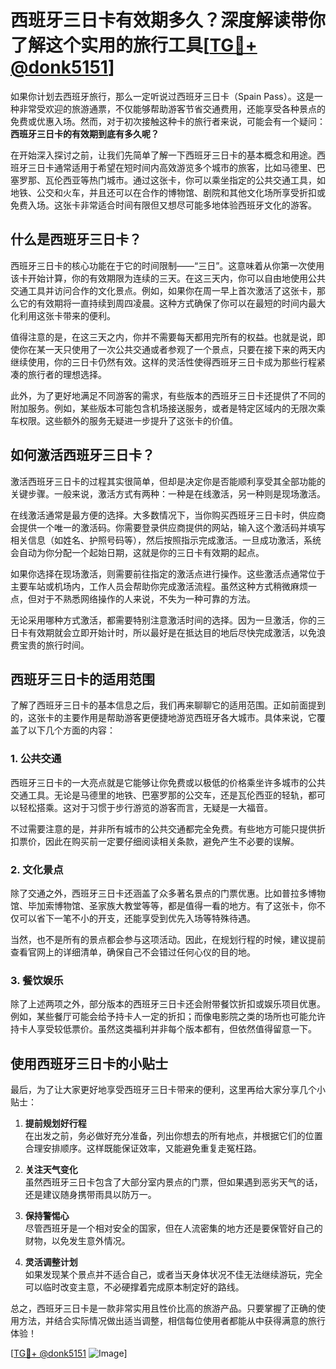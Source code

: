# 西班牙三日卡有效期多久？深度解读带你了解这个实用的旅行工具[[TG💪+ @donk5151](https://t.me/s/donk5151)]

如果你计划去西班牙旅行，那么一定听说过西班牙三日卡（Spain Pass）。这是一种非常受欢迎的旅游通票，不仅能够帮助游客节省交通费用，还能享受各种景点的免费或优惠入场。然而，对于初次接触这种卡的旅行者来说，可能会有一个疑问：**西班牙三日卡的有效期到底有多久呢？**

在开始深入探讨之前，让我们先简单了解一下西班牙三日卡的基本概念和用途。西班牙三日卡通常适用于希望在短时间内高效游览多个城市的旅客，比如马德里、巴塞罗那、瓦伦西亚等热门城市。通过这张卡，你可以乘坐指定的公共交通工具，如地铁、公交和火车，并且还可以在合作的博物馆、剧院和其他文化场所享受折扣或免费入场。这张卡非常适合时间有限但又想尽可能多地体验西班牙文化的游客。

## **什么是西班牙三日卡？**

西班牙三日卡的核心功能在于它的时间限制——“三日”。这意味着从你第一次使用该卡开始计算，你的有效期限为连续的三天。在这三天内，你可以自由地使用公共交通工具并访问合作的文化景点。例如，如果你在周一早上首次激活了这张卡，那么它的有效期将一直持续到周四凌晨。这种方式确保了你可以在最短的时间内最大化利用这张卡带来的便利。

值得注意的是，在这三天之内，你并不需要每天都用完所有的权益。也就是说，即使你在某一天只使用了一次公共交通或者参观了一个景点，只要在接下来的两天内继续使用，你的三日卡仍然有效。这样的灵活性使得西班牙三日卡成为那些行程紧凑的旅行者的理想选择。

此外，为了更好地满足不同游客的需求，有些版本的西班牙三日卡还提供了不同的附加服务。例如，某些版本可能包含机场接送服务，或者是特定区域内的无限次乘车权限。这些额外的服务无疑进一步提升了这张卡的价值。

## **如何激活西班牙三日卡？**

激活西班牙三日卡的过程其实很简单，但却是决定你是否能顺利享受其全部功能的关键步骤。一般来说，激活方式有两种：一种是在线激活，另一种则是现场激活。

在线激活通常是最方便的选择。大多数情况下，当你购买西班牙三日卡时，供应商会提供一个唯一的激活码。你需要登录供应商提供的网站，输入这个激活码并填写相关信息（如姓名、护照号码等），然后按照指示完成激活。一旦成功激活，系统会自动为你分配一个起始日期，这就是你的三日卡有效期的起点。

如果你选择在现场激活，则需要前往指定的激活点进行操作。这些激活点通常位于主要车站或机场内，工作人员会帮助你完成激活流程。虽然这种方式稍微麻烦一点，但对于不熟悉网络操作的人来说，不失为一种可靠的方法。

无论采用哪种方式激活，都需要特别注意激活时间的选择。因为一旦激活，你的三日卡有效期就会立即开始计时，所以最好是在抵达目的地后尽快完成激活，以免浪费宝贵的旅行时间。

## **西班牙三日卡的适用范围**

了解了西班牙三日卡的基本信息之后，我们再来聊聊它的适用范围。正如前面提到的，这张卡的主要作用是帮助游客更便捷地游览西班牙各大城市。具体来说，它覆盖了以下几个方面的内容：

### **1. 公共交通**

西班牙三日卡的一大亮点就是它能够让你免费或以极低的价格乘坐许多城市的公共交通工具。无论是马德里的地铁、巴塞罗那的公交车，还是瓦伦西亚的轻轨，都可以轻松搭乘。这对于习惯于步行游览的游客而言，无疑是一大福音。

不过需要注意的是，并非所有城市的公共交通都完全免费。有些地方可能只提供折扣票价，因此在购买前一定要仔细阅读相关条款，避免产生不必要的误解。

### **2. 文化景点**

除了交通之外，西班牙三日卡还涵盖了众多著名景点的门票优惠。比如普拉多博物馆、毕加索博物馆、圣家族大教堂等等，都是值得一看的地方。有了这张卡，你不仅可以省下一笔不小的开支，还能享受到优先入场等特殊待遇。

当然，也不是所有的景点都会参与这项活动。因此，在规划行程的时候，建议提前查看官网上的详细清单，确保自己不会错过任何心仪的目的地。

### **3. 餐饮娱乐**

除了上述两项之外，部分版本的西班牙三日卡还会附带餐饮折扣或娱乐项目优惠。例如，某些餐厅可能会给予持卡人一定的折扣；而像电影院之类的场所也可能允许持卡人享受较低票价。虽然这类福利并非每个版本都有，但依然值得留意一下。

## **使用西班牙三日卡的小贴士**

最后，为了让大家更好地享受西班牙三日卡带来的便利，这里再给大家分享几个小贴士：

1. **提前规划好行程**  
   在出发之前，务必做好充分准备，列出你想去的所有地点，并根据它们的位置合理安排顺序。这样既能保证效率，又能避免重复走冤枉路。

2. **关注天气变化**  
   虽然西班牙三日卡包含了大部分室内景点的门票，但如果遇到恶劣天气的话，还是建议随身携带雨具以防万一。

3. **保持警惕心**  
   尽管西班牙是一个相对安全的国家，但在人流密集的地方还是要保管好自己的财物，以免发生意外情况。

4. **灵活调整计划**  
   如果发现某个景点并不适合自己，或者当天身体状况不佳无法继续游玩，完全可以临时改变主意，不必硬撑着完成原本制定好的路线。

总之，西班牙三日卡是一款非常实用且性价比高的旅游产品。只要掌握了正确的使用方法，并结合实际情况做出适当调整，相信每位使用者都能从中获得满意的旅行体验！

[[TG💪+ @donk5151](https://t.me/s/donk5151) ![Image](https://i.postimg.cc/rwNCRYN7/Snipaste-2025-04-30-17-27-05.png)]